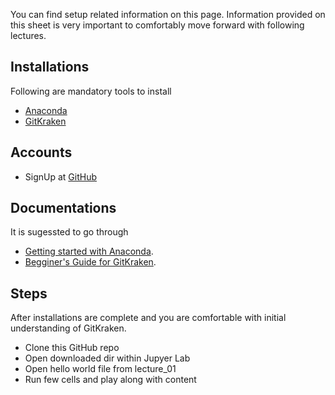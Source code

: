 You can find setup related information on this page. Information provided on this sheet is very important to comfortably move forward with following lectures. 

## Installations

Following are mandatory tools to install

- [Anaconda](https://www.anaconda.com/distribution/#download-section) 
- [GitKraken](https://www.gitkraken.com/download)

## Accounts

- SignUp at [GitHub](https://github.com/)

## Documentations

It is sugessted to go through 
- [Getting started with Anaconda](https://docs.anaconda.com/anaconda/user-guide/getting-started/).
- [Begginer's Guide for GitKraken](https://support.gitkraken.com/start-here/guide/).


## Steps

After installations are complete and you are comfortable with initial understanding of GitKraken.

- Clone this GitHub repo
- Open downloaded dir within Jupyer Lab
- Open hello world file from lecture_01
- Run few cells and play along with content







